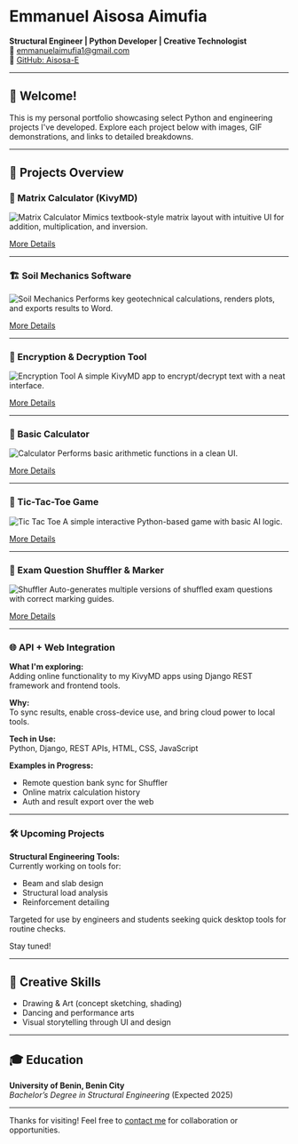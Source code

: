 # Emmanuel Aisosa Aimufia

**Structural Engineer | Python Developer | Creative Technologist**  
📧 emmanuelaimufia1@gmail.com  
🔗 [GitHub: Aisosa-E](https://github.com/Aisosa-E)  

---

## 👋 Welcome!
This is my personal portfolio showcasing select Python and engineering projects I've developed. Explore each project below with images, GIF demonstrations, and links to detailed breakdowns.

---

## 🔧 Projects Overview

### 🧮 Matrix Calculator (KivyMD)
![Matrix Calculator](images/matrix_placeholder.gif)
Mimics textbook-style matrix layout with intuitive UI for addition, multiplication, and inversion.

[More Details](matrix-calculator/README.md)

---

### 🏗️ Soil Mechanics Software
![Soil Mechanics](images/soil_mechanics.gif)
Performs key geotechnical calculations, renders plots, and exports results to Word.

[More Details](soil-mechanics-tool/README.md)

---

### 🔐 Encryption & Decryption Tool
![Encryption Tool](images/encryption_placeholder.gif)
A simple KivyMD app to encrypt/decrypt text with a neat interface.

[More Details](encryption-tool/README.md)

---

### 🧮 Basic Calculator
![Calculator](images/calculator_placeholder.gif)
Performs basic arithmetic functions in a clean UI.

[More Details](basic-calculator/README.md)

---

### 🎲 Tic-Tac-Toe Game
![Tic Tac Toe](images/tictactoe_placeholder.gif)
A simple interactive Python-based game with basic AI logic.

[More Details](tic-tac-toe-game/README.md)

---

### 📝 Exam Question Shuffler & Marker
![Shuffler](images/shuffler_placeholder.gif)
Auto-generates multiple versions of shuffled exam questions with correct marking guides.

[More Details](exam-question-shuffler/README.md)

---

### 🌐 API + Web Integration

**What I'm exploring:**  
Adding online functionality to my KivyMD apps using Django REST framework and frontend tools.

**Why:**  
To sync results, enable cross-device use, and bring cloud power to local tools.

**Tech in Use:**  
Python, Django, REST APIs, HTML, CSS, JavaScript

**Examples in Progress:**
- Remote question bank sync for Shuffler
- Online matrix calculation history
- Auth and result export over the web

---

### 🛠 Upcoming Projects

**Structural Engineering Tools:**  
Currently working on tools for:
- Beam and slab design
- Structural load analysis
- Reinforcement detailing

Targeted for use by engineers and students seeking quick desktop tools for routine checks.

Stay tuned!

---

## 🧠 Creative Skills
- Drawing & Art (concept sketching, shading)
- Dancing and performance arts
- Visual storytelling through UI and design

---

## 🎓 Education
**University of Benin, Benin City**  
*Bachelor’s Degree in Structural Engineering* (Expected 2025)

---

Thanks for visiting! Feel free to [contact me](mailto:emmanuelaimufia1@gmail.com) for collaboration or opportunities.


<!--
**Aisosa-E/Aisosa-E** is a ✨ _special_ ✨ repository because its `README.md` (this file) appears on your GitHub profile.

Here are some ideas to get you started:

- 🔭 I’m currently working on ...
- 🌱 I’m currently learning ...
- 👯 I’m looking to collaborate on ...
- 🤔 I’m looking for help with ...
- 💬 Ask me about ...
- 📫 How to reach me: ...
- 😄 Pronouns: ...
- ⚡ Fun fact: ...
-->
